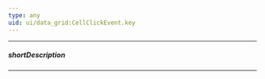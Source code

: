 ```yaml
---
type: any
uid: ui/data_grid:CellClickEvent.key
---
```

---
##### shortDescription
<!-- Description goes here -->

---
<!-- Description goes here -->